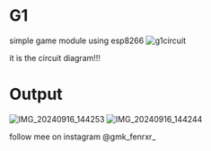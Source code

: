 # G1
simple game module using esp8266 
![g1circuit](https://github.com/user-attachments/assets/953aa8d7-2c6c-43c7-857c-fb4699755f80)

it is the circuit diagram!!!

# Output


![IMG_20240916_144253](https://github.com/user-attachments/assets/b13dc00d-d047-4cb4-8e47-1d18a32760b3)
![IMG_20240916_144244](https://github.com/user-attachments/assets/ed3f588f-61ae-479b-bda2-a289bcbd9f66)

follow mee on instagram @gmk_fenrxr_

